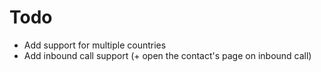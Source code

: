 # Todo
- Add support for multiple countries
- Add inbound call support (+ open the contact's page on inbound call)